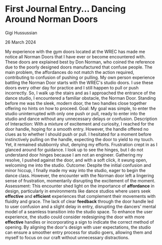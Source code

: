 # First Journal Entry... Dancing Around Norman Doors
Gigi Hussussian

26 March 2024

My experience with the gym doors located at the WREC has made me notice all Norman Doors that I have ever or become encountered with. These doors are explained best by Don Norman, who coined the reference due to the poorly designed doors manufactured that confuse people. The main problem, the affordances do not match the action required, contributing to confusion of pushing or pulling. 
My own person experience battling the Norman Door starts with the WREC's studio doors. I use these doors every other day for practice and I still happen to pull or push incorrectly. So, I walk up the stairs and as I approached the entrance of the dance studio, I encountered a familiar obstacle, the Norman Door. Standing before me was the sleek, modern door, the two handles close together offering no hints on how to proceed. 
Goal: My goal was simple, to enter the studio uninterrupted with only one push or pull, ready to enter into the studio and dance without any unnecessary delays or confusion.
Description of Interaction: With a mixture of excitement and curiosity, I reached for the door handle, hoping for a smooth entry. However, the handle offered no clues as to whether I should push or pull. I hesitated for a moment before instinctively pulling on the handle, expecting the door to yield to my touch. Yet, it remained stubbornly shut, denying my efforts. Frustration crept in as I glanced around for guidance. I look up to see the hinges, but I do not understand door hinges because I am not an engineer. Gathering my resolve, I pushed against the door, and with a soft click, it swung open, welcoming me into the studio. 
Outcome: Despite the initial confusion and minor hiccup, I finally made my way into the studio, eager to begin the dance class. However, the encounter with the Norman door left a lingering sense of frustration, momentarily disrupting the excitement of the moment.
Assessment: This encounter shed light on the importance of **affordance** in design, particularly in environments like dance studios where users seek **effective** and **efficient** experiences that complement their movements with fluidity and grace. The lack of clear **feedback** through the door handle led to user confusion and a slight delay in entry, disrupting the dancers' mental model of a seamless transition into the studio space. To enhance the user experience, the studio could consider redesigning the door with more **effective** handles or incorporating a sign to indicate the correct method of opening. By aligning the door's design with user expectations, the studio can ensure a smoother entry process for studio goers, allowing them and myself to focus on our craft without unnecessary distractions.
